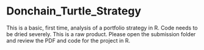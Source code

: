 # Donchain_Turtle_Strategy
This is a basic, first time, analysis of a portfolio strategy in R. Code needs to be dried severely. This is a raw product. Please open the submission folder and review the PDF and code for the project in R. 
